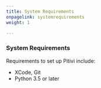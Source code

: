 ```yaml
---
title: System Requirements
onpagelink: systemrequirements
weight: 1

---
```



### **System Requirements**

Requirements to set up Pitivi include:

*   XCode, Git
*   Python 3.5 or later 

